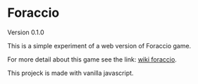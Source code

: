 # Foraccio

Version 0.1.0

This is a simple experiment of a web version of Foraccio game.

For more detail about this game see the link: [wiki foraccio](https://it.wikipedia.org/wiki/Foracio).

This projeck is made with vanilla javascript.